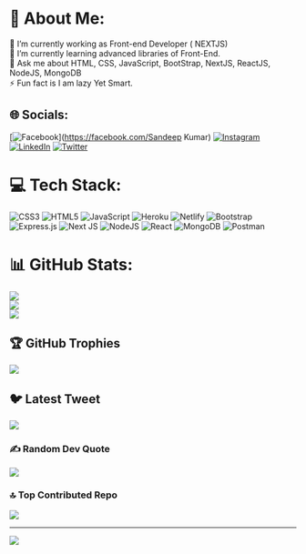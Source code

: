 # 💫 About Me:
🔭 I’m currently working as Front-end Developer ( NEXTJS)<br>🌱 I’m currently learning advanced libraries of Front-End.<br>💬 Ask me about HTML, CSS, JavaScript, BootStrap, NextJS, ReactJS, NodeJS, MongoDB<br>⚡ Fun fact is I am lazy Yet Smart.


## 🌐 Socials:
[![Facebook](https://img.shields.io/badge/Facebook-%231877F2.svg?logo=Facebook&logoColor=white)](https://facebook.com/Sandeep Kumar) [![Instagram](https://img.shields.io/badge/Instagram-%23E4405F.svg?logo=Instagram&logoColor=white)](https://instagram.com/sandeepKumar_1404) [![LinkedIn](https://img.shields.io/badge/LinkedIn-%230077B5.svg?logo=linkedin&logoColor=white)](https://linkedin.com/in/https://www.linkedin.com/in/sandeep-kumar-chaurasiya-2852a879/) [![Twitter](https://img.shields.io/badge/Twitter-%231DA1F2.svg?logo=Twitter&logoColor=white)](https://twitter.com/https://twitter.com/sandeep140499) 

# 💻 Tech Stack:
![CSS3](https://img.shields.io/badge/css3-%231572B6.svg?style=for-the-badge&logo=css3&logoColor=white) ![HTML5](https://img.shields.io/badge/html5-%23E34F26.svg?style=for-the-badge&logo=html5&logoColor=white) ![JavaScript](https://img.shields.io/badge/javascript-%23323330.svg?style=for-the-badge&logo=javascript&logoColor=%23F7DF1E) ![Heroku](https://img.shields.io/badge/heroku-%23430098.svg?style=for-the-badge&logo=heroku&logoColor=white) ![Netlify](https://img.shields.io/badge/netlify-%23000000.svg?style=for-the-badge&logo=netlify&logoColor=#00C7B7) ![Bootstrap](https://img.shields.io/badge/bootstrap-%23563D7C.svg?style=for-the-badge&logo=bootstrap&logoColor=white) ![Express.js](https://img.shields.io/badge/express.js-%23404d59.svg?style=for-the-badge&logo=express&logoColor=%2361DAFB) ![Next JS](https://img.shields.io/badge/Next-black?style=for-the-badge&logo=next.js&logoColor=white) ![NodeJS](https://img.shields.io/badge/node.js-6DA55F?style=for-the-badge&logo=node.js&logoColor=white) ![React](https://img.shields.io/badge/react-%2320232a.svg?style=for-the-badge&logo=react&logoColor=%2361DAFB) ![MongoDB](https://img.shields.io/badge/MongoDB-%234ea94b.svg?style=for-the-badge&logo=mongodb&logoColor=white) ![Postman](https://img.shields.io/badge/Postman-FF6C37?style=for-the-badge&logo=postman&logoColor=white)
# 📊 GitHub Stats:
![](https://github-readme-stats.vercel.app/api?username=sandeep140499&theme=great-gatsby&hide_border=true&include_all_commits=true&count_private=true)<br/>
![](https://github-readme-streak-stats.herokuapp.com/?user=sandeep140499&theme=great-gatsby&hide_border=true)<br/>
![](https://github-readme-stats.vercel.app/api/top-langs/?username=sandeep140499&theme=great-gatsby&hide_border=true&include_all_commits=true&count_private=true&layout=compact)

## 🏆 GitHub Trophies
![](https://github-profile-trophy.vercel.app/?username=sandeep140499&theme=radical&no-frame=true&no-bg=false&margin-w=4)

## 🐦 Latest Tweet
[![](https://gtce.itsvg.in/api?username=https://twitter.com/sandeep140499)](https://github.com/VishwaGauravIn/github-twitter-card-embed)

### ✍️ Random Dev Quote
![](https://quotes-github-readme.vercel.app/api?type=horizontal&theme=radical)

### 🔝 Top Contributed Repo
![](https://github-contributor-stats.vercel.app/api?username=sandeep140499&limit=5&theme=dark&combine_all_yearly_contributions=true)

---
[![](https://visitcount.itsvg.in/api?id=sandeep140499&icon=0&color=0)](https://visitcount.itsvg.in)

<!-- Proudly created with GPRM ( https://gprm.itsvg.in ) -->
